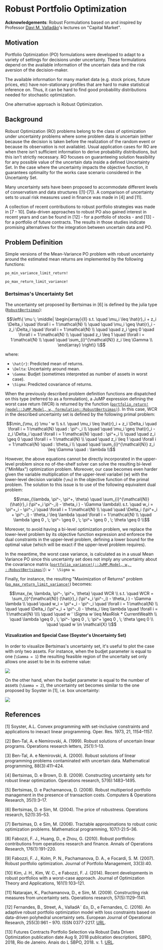 # Robust Portfolio Optimization
**Acknowledgements**: Robust Formulations based on and inspired by Professor [Davi M. Valladão](http://www.ind.puc-rio.br/en/equipe/davi-michel-valladao/)'s lectures on "Capital Market".

## Motivation
Portfolio Optimization (PO) formulations were developed to adapt to a variety of settings for decisions under uncertainty. These formulations depend on the available information of the uncertain data and the risk aversion of the decision-maker.

The available information for many market data (e.g. stock prices, future prices, etc) have non-stationary profiles that are hard to make statistical inference on. Thus, it can be hard to find good probability distributions needed for stochastic optimization. 

One alternative approach is Robust Optimization.

## Background
Robust Optimization (RO) problems belong to the class of optimization under uncertainty problems where some problem data is uncertain (either because the decision is taken before the realization of the random event or because its observation is not available). Usual application cases for RO are when there isn’t sufficient information to derive probability distributions, but this isn’t strictly necessary. RO focuses on guaranteeing solution feasibility for any possible value of the uncertain data inside a defined Uncertainty Set. In the case where the uncertainty impacts the objective function, it guarantees optimality for the works case scenario considered in the Uncertainty Set.

Many uncertainty sets have been proposed to accommodate different levels of conservatism and data structures ([1]-[7]). A comparison of uncertainty sets to usual risk measures used in finance was made in [4] and [11].

A collection of recent contributions to robust portfolio strategies was made in [7 - 10]. Data-driven approaches to robust PO also gained interest in recent years and can be found in [12] - for a portfolio of stocks - and [13] - for a portfolio of future contracts. The results in those studies indicate promising alternatives for the integration between uncertain data and PO.

## Problem Definition
Simple versions of the Mean-Variance PO problem with robust uncertainty around the estimated mean returns are implemented by the following functions:

```@docs
po_min_variance_limit_return!
```

```@docs
po_max_return_limit_variance!
```

### Bertsimas's Uncertainty Set
The uncertainty set proposed by Bertsimas in [6] is defined by the julia type ([`RobustBertsimas`](@ref)):

```math
\left\{ \mu \; \middle| \begin{array}{ll}
s.t.  \quad \mu_i \leq \hat{r}_i + z_i \Delta_i \quad \forall i = 1:\mathcal{N} \\
\quad \quad \mu_i \geq \hat{r}_i - z_i \Delta_i  \quad \forall i = 1:\mathcal{N} \\
\quad \quad z_i \geq 0 \quad \forall i = 1:\mathcal{N} \\
\quad \quad z_i \leq 1 \quad \forall i = 1:\mathcal{N} \\
\quad \quad \sum_{i}^{\mathcal{N}} z_i \leq \Gamma \\
\end{array}
\right\} \\
```

where:
- ``\hat{r}``: Predicted mean of returns.
- ``\Delta``: Uncertainty around mean.
- ``\Gamma``: Budjet (sometimes interpreted as number of assets in worst case).
- ``\Sigma``: Predicted covariance of returns.

When the previously described problem definition functions are dispatched on this type (referred to as a formulation), a JuMP expression defining the worst case return (WCR) is returned by the function ([`portfolio_return!(model::JuMP.Model, w, formulation::RobustBertsimas)`](@ref)). In this case, WCR in the described uncertainty set is defined by the following primal problem:  

```math
\min_{\mu, z} \mu ' w \\
s.t.  \quad \mu_i \leq \hat{r}_i + z_i \Delta_i \quad \forall i = 1:\mathcal{N} \quad : \pi^-_i \\
\quad \quad \mu_i \geq \hat{r}_i - z_i \Delta_i  \quad \forall i = 1:\mathcal{N} \quad : \pi^+_i \\
\quad \quad z_i \geq 0 \quad \forall i = 1:\mathcal{N} \\
\quad \quad z_i \leq 1 \quad \forall i = 1:\mathcal{N} \quad : \theta_i \\
\quad \quad \sum_{i}^{\mathcal{N}} z_i \leq \Gamma \quad : \lambda \\
```

However, the above equations cannot be directly incorporated in the upper-level problem since no of-the-shelf solver can solve the resulting bi-level ("MinMax") optimization problem. Moreover, our case becomes even harder given the variable multiplication of the upper-level variabel (w) with the lower-level decision variable (``\mu``) in the objective function of the primal problem. The solution to this issue is to use of the following equivalent dual problem:

```math
\max_{\lambda, \pi^-, \pi^+, \theta} \quad  \sum_{i}^{\mathcal{N}} (\hat{r}_i (\pi^+_i \pi^-_i) - \theta_i ) - \Gamma \lambda\\
s.t.  \quad   w_i = \pi^+_i - \pi^-_i  \quad \forall i = 1:\mathcal{N} \\
\quad \quad  \Delta_i (\pi^+_i + \pi^-_i) - \theta_i \leq \lambda \quad \forall i = 1:\mathcal{N} \\
\quad \lambda \geq 0 , \; \pi^- \geq 0 , \; \pi^+ \geq 0 , \; \theta \geq 0 \\
```

Moreover, to avoid having a bi-level optimization problem, we replace the lower-level problem by its objective function expression and enforece the dual constraints in the upper-level problem, defining a lower bound for the optimal value (which will be exact if the upper-level problem requires). 

In the meantime, the worst case variance, is calculated as in a usual Mean Variance PO since this uncertainty set does not imply any uncertainty about the covariance matrix ([`portfolio_variance!(::JuMP.Model, w, ::RobustBertsimas)`](@ref)): ``w ' \Sigma w``.

Finally, for instance, the resulting "Maximization of Returns" problem ([`po_max_return_limit_variance!`](@ref)) becomes:

```math
\max_{w, \lambda, \pi^-, \pi^+, \theta} \quad  WCR \\
s.t.  \quad WCR = \sum_{i}^{\mathcal{N}} (\hat{r}_i (\pi^+_i \pi^-_i) - \theta_i ) - \Gamma \lambda \\
\quad \quad w_i = \pi^+_i - \pi^-_i  \quad \forall i = 1:\mathcal{N} \\
\quad \quad  \Delta_i (\pi^+_i + \pi^-_i) - \theta_i \leq \lambda \quad \forall i = 1:\mathcal{N} \\\\
\quad \quad w ' \Sigma w  \leq MaxRisk * CurrentWealth \\
\quad \lambda \geq 0 , \; \pi^- \geq 0 , \; \pi^+ \geq 0 , \; \theta \geq 0 \\
\quad \quad w \in \mathcal{X} \\
```
#### Vizualization and Special Case (Soyster's Uncertainty Set)
In order to visualize Bertsimas's uncertainty set, it's useful to plot the case with only two assets. For instance, when the budjet parameter is equal to one (``\Gamma = 1``) the resulting feasible region of the uncertaity set only allows one asset to be in its extreme value:

![](https://github.com/andrewrosemberg/PortfolioOpt/blob/master/docs/src/assets/set_bertsimas.png?raw=true)

On the other hand, when the budjet parameter is equal to the number of assets (``\Gamma = 2``), the uncertainty set becomes similar to the one proposed by Soyster in [1], i.e. box uncertainty:

![](https://github.com/andrewrosemberg/PortfolioOpt/blob/master/docs/src/assets/set_soyster.png?raw=true)

## References

[1] Soyster, A.L. Convex programming with set-inclusive constraints and applications to inexact linear
programming. Oper. Res. 1973, 21, 1154–1157.

[2] Ben-Tal, A. e Nemirovski, A. (1999). Robust solutions of uncertain linear programs. Operations research letters, 25(1):1–13. 

[3] Ben-Tal, A. e Nemirovski, A. (2000). Robust solutions of linear programming problems contaminated with uncertain data. Mathematical programming, 88(3):411–424. 

[4] Bertsimas, D. e Brown, D. B. (2009). Constructing uncertainty sets for robust linear optimization. Operations research, 57(6):1483–1495. 

[5] Bertsimas, D. e Pachamanova, D. (2008). Robust multiperiod portfolio management in the presence of transaction costs. Computers & Operations Research, 35(1):3–17. 

[6] Bertsimas, D. e Sim, M. (2004). The price of robustness. Operations research, 52(1):35–53. 

[7] Bertsimas, D. e Sim, M. (2006). Tractable approximations to robust conic optimization problems. Mathematical programming, 107(1-2):5–36. 

[8] Fabozzi, F. J., Huang, D., e Zhou, G. (2010). Robust portfolios: contributions from operations research and finance. Annals of Operations Research, 176(1):191–220. 

[9] Fabozzi, F. J., Kolm, P. N., Pachamanova, D. A., e Focardi, S. M. (2007). Robust portfolio optimization. Journal of Portfolio Management, 33(3):40. 

[10] Kim, J. H., Kim, W. C., e Fabozzi, F. J. (2014). Recent developments in robust portfolios with a worst-case approach. Journal of Optimization Theory and Applications, 161(1):103–121.

[11] Natarajan, K., Pachamanova, D., e Sim, M. (2009). Constructing risk measures from uncertainty sets. Operations research, 57(5):1129–1141.

[12] Fernandes, B., Street, A., ValladA˜ £o, D., e Fernandes, C. (2016). An adaptive robust portfolio
optimization model with loss constraints based on data-driven polyhedral uncertainty sets. European Journal of Operational Research, 255(3):961 – 970. ISSN 0377-2217. [URL](www.sciencedirect.com/science/article/pii/S0377221716303757).

[13] Futures Contracts Portfolio Selection via Robust Data Driven Optimization publication date Aug 9, 2018  publication descriptionL SBPO, 2018, Rio de Janeiro. Anais do L SBPO, 2018. v. 1. [URL](https://proceedings.science/sbpo/papers/selecao-de-carteira-de-contratos-futuros-via-otimizacao-robusta-direcionado-por-dados).

